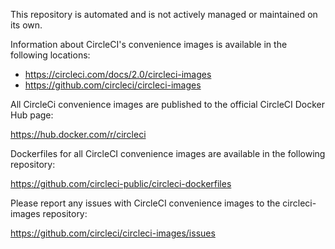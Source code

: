 This repository is automated and is not actively managed or maintained on its own.

Information about CircleCI's convenience images is available in the following locations:

- https://circleci.com/docs/2.0/circleci-images
- https://github.com/circleci/circleci-images

All CircleCi convenience images are published to the official CircleCI Docker Hub page:

https://hub.docker.com/r/circleci

Dockerfiles for all CircleCI convenience images are available in the following repository:

https://github.com/circleci-public/circleci-dockerfiles

Please report any issues with CircleCI convenience images to the circleci-images repository:

https://github.com/circleci/circleci-images/issues
